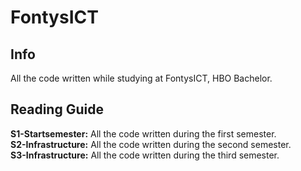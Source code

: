 # FontysICT
## Info
All the code written while studying at FontysICT, HBO Bachelor.

## Reading Guide
**S1-Startsemester:** All the code written during the first semester.<br />
**S2-Infrastructure:** All the code written during the second semester.<br />
**S3-Infrastructure:** All the code written during the third semester.<br />
